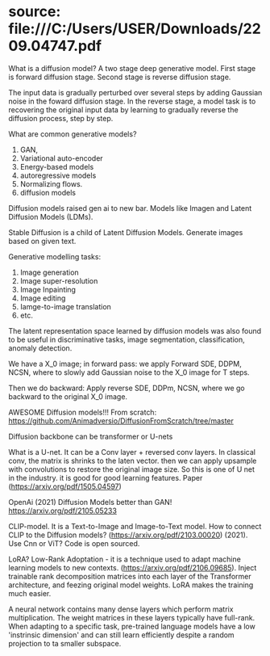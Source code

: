 # source: file:///C:/Users/USER/Downloads/2209.04747.pdf


What is a diffusion model? A two stage deep generative model. First stage is forward diffusion stage. Second stage is reverse diffusion stage.

The input data is gradually perturbed over several steps by adding Gaussian noise in the foward diffusion stage.
In the reverse stage, a model task is to recovering the original input data by learning to gradually reverse the diffusion process, step by step.

What are common generative models?
1) GAN,
2) Variational auto-encoder
3) Energy-based models
4) autoregressive models
5) Normalizing flows.
6) diffusion models

Diffusion models raised gen ai to new bar. Models like Imagen and Latent Diffusion Models (LDMs).

Stable Diffusion is a child of Latent Diffusion Models. Generate images based on given text.

Generative modelling tasks:
1) Image generation
2) Image super-resolution
3) Image Inpainting
4) Image editing
5) Iamge-to-image translation
6) etc.

The latent representation space learned by diffusion models was also found to be useful in discriminative tasks, image segmentation, classification, anomaly detection.



We have a X_0 image;
in forward pass:
we apply Forward SDE, DDPM, NCSN, where to slowly add Gaussian noise to the X_0 image for T steps.

Then we do backward:
Apply reverse SDE, DDPm, NCSN, where we go backward to the original X_0 image.



AWESOME Diffusion models!!! From scratch: https://github.com/Animadversio/DiffusionFromScratch/tree/master

Diffusion backbone can be transformer or U-nets


What is a U-net. It can be a Conv layer + reversed conv layers. In classical conv, the matrix is shrinks to the laten vector. then we can apply upsample with convolutions to restore the original image size. So this is one of U net in the industry. it is good for good learning features.  Paper (https://arxiv.org/pdf/1505.04597)



OpenAi (2021) Diffusion Models better than GAN!
https://arxiv.org/pdf/2105.05233


CLIP-model. It is a Text-to-Image and Image-to-Text model. How to connect CLIP to the Diffusion models? (https://arxiv.org/pdf/2103.00020) (2021). Use Cnn or ViT? Code is open sourced.


LoRA? Low-Rank Adoptation - it is a technique used to adapt machine learning models to new contexts. (https://arxiv.org/pdf/2106.09685). Inject trainable rank decomposition matrices into each layer of the Transformer architecture, and feezing original model weights. LoRA makes the training much easier.

A neural network contains many dense layers which perform matrix multiplication. The weight matrices in these layers typically have full-rank. When adapting to a specific task, pre-trained language models have a low 'instrinsic dimension' and can still learn efficiently despite a random projection to ta smaller subspace.


